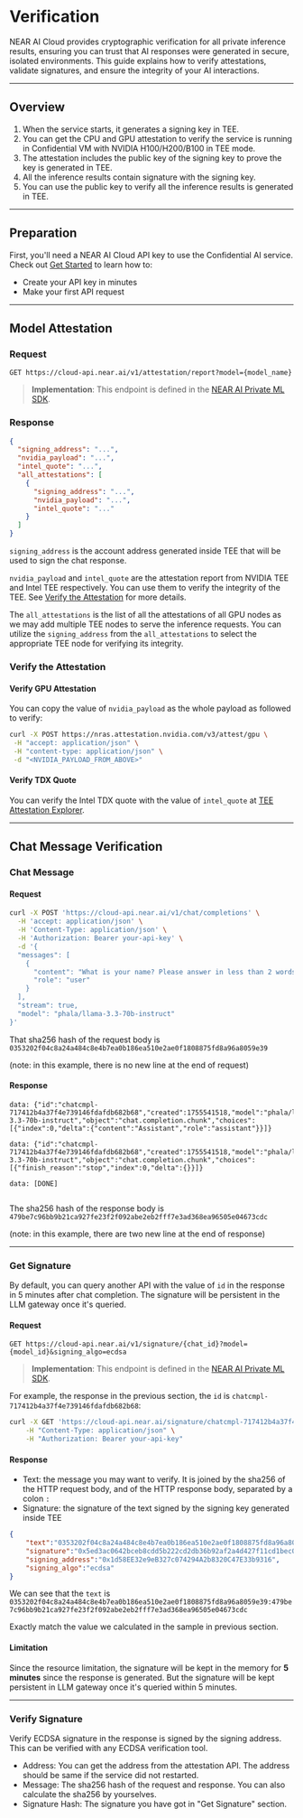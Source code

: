 # Verification

NEAR AI Cloud provides cryptographic verification for all private inference results, ensuring you can trust that AI responses were generated in secure, isolated environments. This guide explains how to verify attestations, validate signatures, and ensure the integrity of your AI interactions.

---

## Overview

1. When the service starts, it generates a signing key in TEE.
2. You can get the CPU and GPU attestation to verify the service is running in Confidential VM with NVIDIA H100/H200/B100 in TEE mode.
3. The attestation includes the public key of the signing key to prove the key is generated in TEE.
4. All the inference results contain signature with the signing key.
5. You can use the public key to verify all the inference results is generated in TEE.

---

## Preparation

First, you'll need a NEAR AI Cloud API key to use the Confidential AI service. Check out [Get Started](./get-started.md) to learn how to:

* Create your API key in minutes
* Make your first API request

---

## Model Attestation

### Request

`GET https://cloud-api.near.ai/v1/attestation/report?model={model_name}`

> **Implementation**: This endpoint is defined in the [NEAR AI Private ML SDK](https://github.com/nearai/private-ml-sdk/blob/a23fa797dfd7e676fba08cba68471b51ac9a13d9/vllm-proxy/src/app/api/v1/openai.py#L170).

### Response

```json
{
  "signing_address": "...",
  "nvidia_payload": "...",
  "intel_quote": "...",
  "all_attestations": [
    {
      "signing_address": "...",
      "nvidia_payload": "...",
      "intel_quote": "..."
    }
  ]
}
```

`signing_address` is the account address generated inside TEE that will be used to sign the chat response.

`nvidia_payload` and `intel_quote` are the attestation report from NVIDIA TEE and Intel TEE respectively. You can use them to verify the integrity of the TEE. See [Verify the Attestation](#verify-the-attestation) for more details.

The `all_attestations` is the list of all the attestations of all GPU nodes as we may add multiple TEE nodes to serve the inference requests. You can utilize the `signing_address` from the `all_attestations` to select the appropriate TEE node for verifying its integrity.

### Verify the Attestation

#### Verify GPU Attestation

You can copy the value of `nvidia_payload` as the whole payload as followed to verify:

```bash
curl -X POST https://nras.attestation.nvidia.com/v3/attest/gpu \
 -H "accept: application/json" \
 -H "content-type: application/json" \
 -d "<NVIDIA_PAYLOAD_FROM_ABOVE>"
```

#### Verify TDX Quote

You can verify the Intel TDX quote with the value of `intel_quote` at [TEE Attestation Explorer](https://proof.t16z.com/).

---

## Chat Message Verification 

### Chat Message

#### Request

```bash
curl -X POST 'https://cloud-api.near.ai/v1/chat/completions' \
  -H 'accept: application/json' \
  -H 'Content-Type: application/json' \
  -H 'Authorization: Bearer your-api-key' \
  -d '{
  "messages": [
    {
      "content": "What is your name? Please answer in less than 2 words",
      "role": "user"
    }
  ],
  "stream": true,
  "model": "phala/llama-3.3-70b-instruct"
}'
```

That sha256 hash of the request body is `0353202f04c8a24a484c8e4b7ea0b186ea510e2ae0f1808875fd8a96a8059e39`

(note: in this example, there is no new line at the end of request)

#### Response

```
data: {"id":"chatcmpl-717412b4a37f4e739146fdafdb682b68","created":1755541518,"model":"phala/llama-3.3-70b-instruct","object":"chat.completion.chunk","choices":[{"index":0,"delta":{"content":"Assistant","role":"assistant"}}]}

data: {"id":"chatcmpl-717412b4a37f4e739146fdafdb682b68","created":1755541518,"model":"phala/llama-3.3-70b-instruct","object":"chat.completion.chunk","choices":[{"finish_reason":"stop","index":0,"delta":{}}]}

data: [DONE]


```

The sha256 hash of the response body is `479be7c96bb9b21ca927fe23f2f092abe2eb2fff7e3ad368ea96505e04673cdc`

(note: in this example, there are two new line at the end of response)

---

### Get Signature

By default, you can query another API with the value of `id` in the response in 5 minutes after chat completion. The signature will be persistent in the LLM gateway once it's queried. 

#### Request

`GET https://cloud-api.near.ai/v1/signature/{chat_id}?model={model_id}&signing_algo=ecdsa`

> **Implementation**: This endpoint is defined in the [NEAR AI Private ML SDK](https://github.com/nearai/private-ml-sdk/blob/a23fa797dfd7e676fba08cba68471b51ac9a13d9/vllm-proxy/src/app/api/v1/openai.py#L257).

For example, the response in the previous section, the `id` is `chatcmpl-717412b4a37f4e739146fdafdb682b68`:

```bash
curl -X GET 'https://cloud-api.near.ai/signature/chatcmpl-717412b4a37f4e739146fdafdb682b68?model=phala/llama-3.3-70b-instruct&signing_algo=ecdsa' \
    -H "Content-Type: application/json" \
    -H "Authorization: Bearer your-api-key"
```

#### Response

* Text: the message you may want to verify. It is joined by the sha256 of the HTTP request body, and of the HTTP response body, separated by a colon `:`
* Signature: the signature of the text signed by the signing key generated inside TEE

```json
{
    "text":"0353202f04c8a24a484c8e4b7ea0b186ea510e2ae0f1808875fd8a96a8059e39:479be7c96bb9b21ca927fe23f2f092abe2eb2fff7e3ad368ea96505e04673cdc",
    "signature":"0x5ed3ac0642bceb8cdd5b222cd2db36b92af2a4d427f11cd1bec0e5b732b94628015f32f2cec91865148bf9d6f56ab673645f6bc500421cd28ff120339ea7e1a01b",
    "signing_address":"0x1d58EE32e9eB327c074294A2b8320C47E33b9316",
    "signing_algo":"ecdsa"
}
```

We can see that the `text` is `0353202f04c8a24a484c8e4b7ea0b186ea510e2ae0f1808875fd8a96a8059e39:479be7c96bb9b21ca927fe23f2f092abe2eb2fff7e3ad368ea96505e04673cdc`

Exactly match the value we calculated in the sample in previous section.

#### Limitation

Since the resource limitation, the signature will be kept in the memory for **5 minutes** since the response is generated. But the signature will be kept persistent in LLM gateway once it's queried within 5 minutes.

---

### Verify Signature

Verify ECDSA signature in the response is signed by the signing address. This can be verified with any ECDSA verification tool.

* Address: You can get the address from the attestation API. The address should be same if the service did not restarted.
* Message: The sha256 hash of the request and response. You can also calculate the sha256 by yourselves.
* Signature Hash: The signature you have got in "Get Signature" section.
